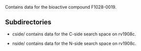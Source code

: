 Contains data for the bioactive compound F1028-0019.

## Subdirectories

- cside/ contains data for the C-side search space on rv1908c.

- nside/ contains data for the N-side search space on rv1908c.

